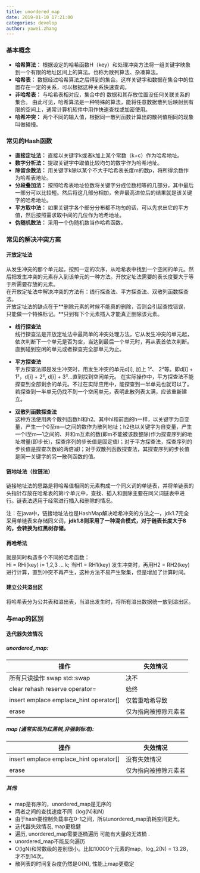 ```yaml
---
title: unordered_map
date: 2019-01-10 17:21:00
categories: develop 
author: yawei.zhang 
---
```


### 基本概念  
* **哈希算法：** 根据设定的哈希函数H（key）和处理冲突方法将一组关键字映象到一个有限的地址区间上的算法。也称为散列算法、杂凑算法。  
* **哈希表：** 数据经过哈希算法之后得到的集合。这样关键字和数据在集合中的位置存在一定的关系，可以根据这种关系快速查询。  
* **非哈希表：** 与哈希表相对应，集合中的 数据和其存放位置没任何关联关系的集合。 由此可见，哈希算法是一种特殊的算法，能将任意数据散列后映射到有限的空间上，通常计算机软件中用作快速查找或加密使用。   
* **哈希冲突：** 两个不同的输入值，根据同一散列函数计算出的散列值相同的现象叫做碰撞。    
  <!-- more -->  

### 常见的Hash函数  
* **直接定址法：** 直接以关键字k或者k加上某个常数（k+c）作为哈希地址。  
* **数字分析法：** 提取关键字中取值比较均匀的数字作为哈希地址。  
* **除留余数法：** 用关键字k除以某个不大于哈希表长度m的数p，将所得余数作为哈希表地址。  
* **分段叠加法：** 按照哈希表地址位数将关键字分成位数相等的几部分，其中最后一部分可以比较短。然后将这几部分相加，舍弃最高进位后的结果就是该关键字的哈希地址。  
* **平方取中法：** 如果关键字各个部分分布都不均匀的话，可以先求出它的平方值，然后按照需求取中间的几位作为哈希地址。  
* **伪随机数法：** 采用一个伪随机数当作哈希函数。  

### 常见的解决冲突方案   

#### 开放定址法
从发生冲突的那个单元起，按照一定的次序，从哈希表中找到一个空闲的单元。然后把发生冲突的元素存入到该单元的一种方法。开放定址法需要的表长度要大于等于所需要存放的元素。  
在开放定址法中解决冲突的方法有：线行探查法、平方探查法、双散列函数探查法。  
开放定址法的缺点在于**删除元素的时候不能真的删除，否则会引起查找错误，只能做一个特殊标记。**只到有下个元素插入才能真正删除该元素。  

* **线行探查法**   
线行探查法是开放定址法中最简单的冲突处理方法，它从发生冲突的单元起，依次判断下一个单元是否为空，当达到最后一个单元时，再从表首依次判断。直到碰到空闲的单元或者探查完全部单元为止。  

* **平方探查法**  
平方探查法即是发生冲突时，用发生冲突的单元d[i], 加上 1²、 2²等。即d[i] + 1²，d[i] + 2², d[i] + 3²...直到找到空闲单元。
在实际操作中，平方探查法不能探查到全部剩余的单元。不过在实际应用中，能探查到一半单元也就可以了。若探查到一半单元仍找不到一个空闲单元，表明此散列表太满，应该重新建立。  

* **双散列函数探查法**  
这种方法使用两个散列函数hl和h2。其中hl和前面的h一样，以关键字为自变量，产生一个0至m—l之间的数作为散列地址；h2也以关键字为自变量，产生一个l至m—1之间的、并和m互素的数(即m不能被该数整除)作为探查序列的地址增量(即步长)，探查序列的步长值是固定值l；对于平方探查法，探查序列的步长值是探查次数i的两倍减l；对于双散列函数探查法，其探查序列的步长值是同一关键字的另一散列函数的值。  

#### 链地址法（拉链法）
链接地址法的思路是将哈希值相同的元素构成一个同义词的单链表，并将单链表的头指针存放在哈希表的第i个单元中，查找、插入和删除主要在同义词链表中进行。链表法适用于经常进行插入和删除的情况。

注：在java中，链接地址法也是HashMap解决哈希冲突的方法之一，jdk1.7完全采用单链表来存储同义词，**jdk1.8则采用了一种混合模式，对于链表长度大于8的，会转换为红黑树存储。**   

#### 再哈希法  
就是同时构造多个不同的哈希函数：  
Hi = RHi(key)   i= 1,2,3 ... k;
当H1 = RH1(key)  发生冲突时，再用H2 = RH2(key) 进行计算，直到冲突不再产生，这种方法不易产生聚集，但是增加了计算时间。   

#### 建立公共溢出区  
将哈希表分为公共表和溢出表，当溢出发生时，将所有溢出数据统一放到溢出区。  


### 与map的区别   
#### 迭代器失效情况   

##### unordered_map:   
| 操作 | 失效情况  |
| --- | ---  |
| 所有只读操作 swap std::swap                     | 决不  
| clear  rehash  reserve operator=               |  始终  
| insert  emplace  emplace_hint  operator[]      | 仅若重哈希导致  
| erase                                           | 仅为指向被擦除元素者  

##### map (通常实现为红黑树,非强制标准):   
| 操作 | 失效情况  |
| --- | ---  |
| insert  emplace  emplace_hint  operator[]      | 没有失效情况  
| erase                                           | 仅为指向被擦除元素者  


##### 其他 
* map是有序的，unordered_map是无序的  
* 两者之间的查找速度不同（log(N)和N）  
* 由于hash要控制负载率在0-1之间，所以unordered_map消耗空间更大。  
* 迭代器失效情况, map更稳健    
* 遍历, unordered_map需要逐桶遍历  可能有大量的无效桶  .  
* unordered_map不能反向遍历  
* O(lgN)和常数级的差别很小。比如10000个元素的map，log_2(N) = 13.28，才不到14次。  
* 散列表的时间复杂度仍然是O(N), 性能上map更稳定  

